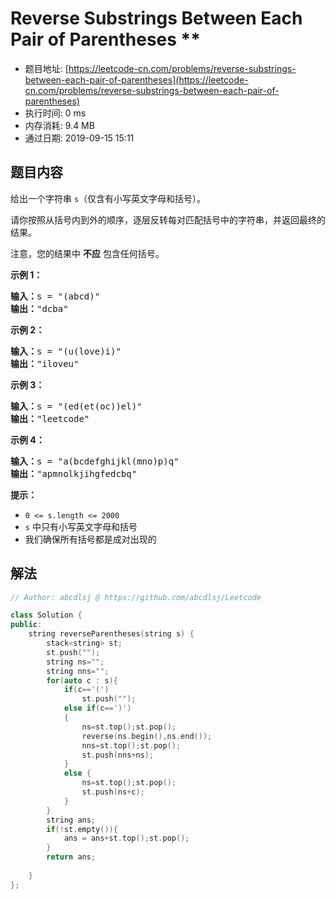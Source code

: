 # Reverse Substrings Between Each Pair of Parentheses **
- 题目地址: [https://leetcode-cn.com/problems/reverse-substrings-between-each-pair-of-parentheses](https://leetcode-cn.com/problems/reverse-substrings-between-each-pair-of-parentheses)
- 执行时间: 0 ms 
- 内存消耗: 9.4 MB
- 通过日期: 2019-09-15 15:11

## 题目内容
<p>给出一个字符串 <code>s</code>（仅含有小写英文字母和括号）。</p>

<p>请你按照从括号内到外的顺序，逐层反转每对匹配括号中的字符串，并返回最终的结果。</p>

<p>注意，您的结果中 <strong>不应</strong> 包含任何括号。</p>



<p><strong>示例 1：</strong></p>

<pre><strong>输入：</strong>s = "(abcd)"
<strong>输出：</strong>"dcba"
</pre>

<p><strong>示例 2：</strong></p>

<pre><strong>输入：</strong>s = "(u(love)i)"
<strong>输出：</strong>"iloveu"
</pre>

<p><strong>示例 3：</strong></p>

<pre><strong>输入：</strong>s = "(ed(et(oc))el)"
<strong>输出：</strong>"leetcode"
</pre>

<p><strong>示例 4：</strong></p>

<pre><strong>输入：</strong>s = "a(bcdefghijkl(mno)p)q"
<strong>输出：</strong>"apmnolkjihgfedcbq"
</pre>



<p><strong>提示：</strong></p>

<ul>
	<li><code>0 <= s.length <= 2000</code></li>
	<li><code>s</code> 中只有小写英文字母和括号</li>
	<li>我们确保所有括号都是成对出现的</li>
</ul>


## 解法
```cpp
// Author: abcdlsj @ https://github.com/abcdlsj/Leetcode

class Solution {
public:
    string reverseParentheses(string s) {
        stack<string> st;
        st.push("");
        string ns="";
        string nns="";
        for(auto c : s){
            if(c=='(')
                st.push("");
            else if(c==')')
            {
                ns=st.top();st.pop();
                reverse(ns.begin(),ns.end());
                nns=st.top();st.pop();
                st.push(nns+ns);
            }
            else {
                ns=st.top();st.pop();
                st.push(ns+c);
            }
        }
        string ans;
        if(!st.empty()){
            ans = ans+st.top();st.pop();
        }
        return ans;
        
    }
};

```
